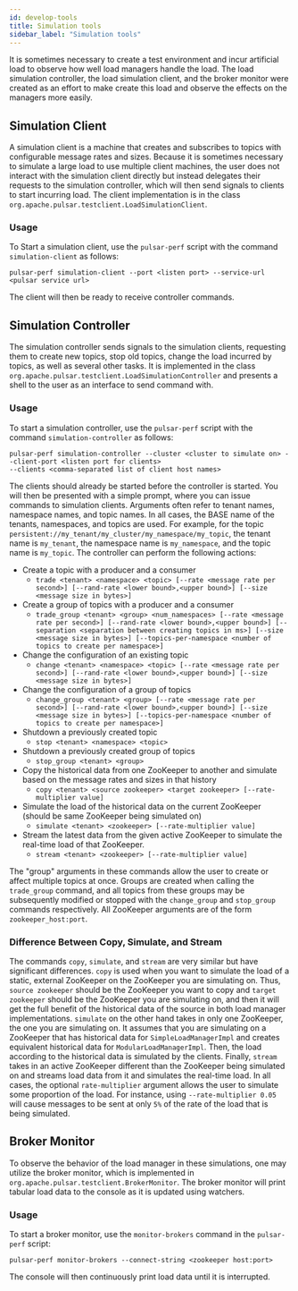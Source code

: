 ```yaml
---
id: develop-tools
title: Simulation tools
sidebar_label: "Simulation tools"
---
```


It is sometimes necessary to create a test environment and incur artificial load to observe how well load managers
handle the load. The load simulation controller, the load simulation client, and the broker monitor were created as an
effort to make create this load and observe the effects on the managers more easily.

## Simulation Client
A simulation client is a machine that creates and subscribes to topics with configurable message rates and sizes.
Because it is sometimes necessary to simulate a large load to use multiple client machines, the user does not interact
with the simulation client directly but instead delegates their requests to the simulation controller, which will then
send signals to clients to start incurring load. The client implementation is in the class
`org.apache.pulsar.testclient.LoadSimulationClient`.

### Usage
To Start a simulation client, use the `pulsar-perf` script with the command `simulation-client` as follows:

```shell
pulsar-perf simulation-client --port <listen port> --service-url <pulsar service url>
```

The client will then be ready to receive controller commands.

## Simulation Controller
The simulation controller sends signals to the simulation clients, requesting them to create new topics, stop old
topics, change the load incurred by topics, as well as several other tasks. It is implemented in the class
`org.apache.pulsar.testclient.LoadSimulationController` and presents a shell to the user as an interface to send
command with.

### Usage
To start a simulation controller, use the `pulsar-perf` script with the command `simulation-controller` as follows:

```shell
pulsar-perf simulation-controller --cluster <cluster to simulate on> --client-port <listen port for clients>
--clients <comma-separated list of client host names>
```

The clients should already be started before the controller is started. You will then be presented with a simple prompt,
where you can issue commands to simulation clients. Arguments often refer to tenant names, namespace names, and topic
names. In all cases, the BASE name of the tenants, namespaces, and topics are used. For example, for the topic
`persistent://my_tenant/my_cluster/my_namespace/my_topic`, the tenant name is `my_tenant`, the namespace name is
`my_namespace`, and the topic name is `my_topic`. The controller can perform the following actions:

* Create a topic with a producer and a consumer
  * `trade <tenant> <namespace> <topic> [--rate <message rate per second>]
  [--rand-rate <lower bound>,<upper bound>]
  [--size <message size in bytes>]`
* Create a group of topics with a producer and a consumer
  * `trade_group <tenant> <group> <num_namespaces> [--rate <message rate per second>]
  [--rand-rate <lower bound>,<upper bound>]
  [--separation <separation between creating topics in ms>] [--size <message size in bytes>]
  [--topics-per-namespace <number of topics to create per namespace>]`
* Change the configuration of an existing topic
  * `change <tenant> <namespace> <topic> [--rate <message rate per second>]
  [--rand-rate <lower bound>,<upper bound>]
  [--size <message size in bytes>]`
* Change the configuration of a group of topics
  * `change_group <tenant> <group> [--rate <message rate per second>] [--rand-rate <lower bound>,<upper bound>]
  [--size <message size in bytes>] [--topics-per-namespace <number of topics to create per namespace>]`
* Shutdown a previously created topic
  * `stop <tenant> <namespace> <topic>`
* Shutdown a previously created group of topics
  * `stop_group <tenant> <group>`
* Copy the historical data from one ZooKeeper to another and simulate based on the message rates and sizes in that history
  * `copy <tenant> <source zookeeper> <target zookeeper> [--rate-multiplier value]`
* Simulate the load of the historical data on the current ZooKeeper (should be same ZooKeeper being simulated on)
  * `simulate <tenant> <zookeeper> [--rate-multiplier value]`
* Stream the latest data from the given active ZooKeeper to simulate the real-time load of that ZooKeeper.
  * `stream <tenant> <zookeeper> [--rate-multiplier value]`

The "group" arguments in these commands allow the user to create or affect multiple topics at once. Groups are created
when calling the `trade_group` command, and all topics from these groups may be subsequently modified or stopped
with the `change_group` and `stop_group` commands respectively. All ZooKeeper arguments are of the form
`zookeeper_host:port`.

### Difference Between Copy, Simulate, and Stream
The commands `copy`, `simulate`, and `stream` are very similar but have significant differences. `copy` is used when
you want to simulate the load of a static, external ZooKeeper on the ZooKeeper you are simulating on. Thus,
`source zookeeper` should be the ZooKeeper you want to copy and `target zookeeper` should be the ZooKeeper you are
simulating on, and then it will get the full benefit of the historical data of the source in both load manager
implementations. `simulate` on the other hand takes in only one ZooKeeper, the one you are simulating on. It assumes
that you are simulating on a ZooKeeper that has historical data for `SimpleLoadManagerImpl` and creates equivalent
historical data for `ModularLoadManagerImpl`. Then, the load according to the historical data is simulated by the
clients. Finally, `stream` takes in an active ZooKeeper different than the ZooKeeper being simulated on and streams
load data from it and simulates the real-time load. In all cases, the optional `rate-multiplier` argument allows the
user to simulate some proportion of the load. For instance, using `--rate-multiplier 0.05` will cause messages to
be sent at only `5%` of the rate of the load that is being simulated.

## Broker Monitor
To observe the behavior of the load manager in these simulations, one may utilize the broker monitor, which is
implemented in `org.apache.pulsar.testclient.BrokerMonitor`. The broker monitor will print tabular load data to the
console as it is updated using watchers.

### Usage
To start a broker monitor, use the `monitor-brokers` command in the `pulsar-perf` script:

```shell
pulsar-perf monitor-brokers --connect-string <zookeeper host:port>
```

The console will then continuously print load data until it is interrupted.

